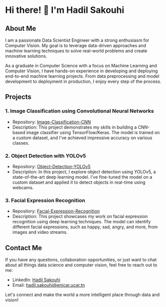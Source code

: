 # Hi there! 👋 I'm Hadil Sakouhi

## About Me

I am a passionate Data Scientist Engineer with a strong enthusiasm for Computer Vision. My goal is to leverage data-driven approaches and machine learning techniques to solve real-world problems and create innovative solutions.

As a graduate in Computer Science with a focus on Machine Learning and Computer Vision, I have hands-on experience in developing and deploying end-to-end machine learning projects. From data preprocessing and model development to deployment in production, I enjoy every step of the process.

## Projects

### 1. Image Classification using Convolutional Neural Networks

- Repository: [Image-Classification-CNN](https://github.com/sakouhihadil/Image-Classification-CNN)
- Description: This project demonstrates my skills in building a CNN-based image classifier using TensorFlow/Keras. The model is trained on a custom dataset, and I've achieved impressive accuracy on various classes.

### 2. Object Detection with YOLOv5

- Repository: [Object-Detection-YOLOv5](https://github.com/sakouhihadil/Object-Detection-YOLOv5)
- Description: In this project, I explore object detection using YOLOv5, a state-of-the-art deep learning model. I've fine-tuned the model on a custom dataset and applied it to detect objects in real-time using webcams.

### 3. Facial Expression Recognition

- Repository: [Facial-Expression-Recognition](https://github.com/sakouhihadil/Facial-Expression-Recognition)
- Description: This project showcases my work on facial expression recognition using deep learning techniques. The model can identify different facial expressions, such as happy, sad, angry, and more, from images and video streams.

## Contact Me

If you have any questions, collaboration opportunities, or just want to chat about all things data science and computer vision, feel free to reach out to me:

- LinkedIn: [Hadil Sakouhi](https://www.linkedin.com/in/hadil-sakouhi/)
- Email: hadil.sakouhi@enicar.ucar.tn

Let's connect and make the world a more intelligent place through data and vision!


